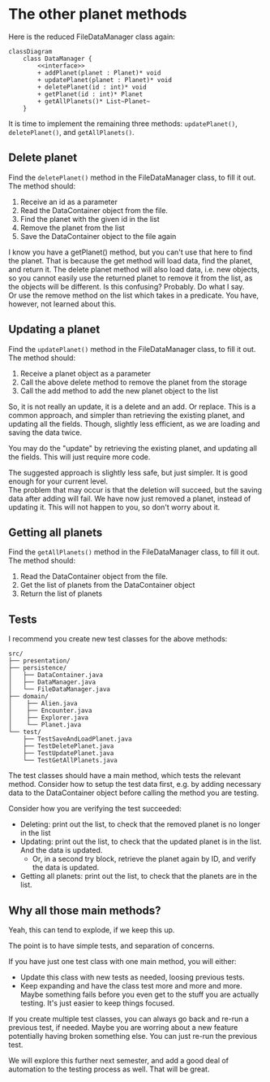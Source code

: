 # The other planet methods

Here is the reduced FileDataManager class again:

```mermaid
classDiagram
    class DataManager {
        <<interface>>
        + addPlanet(planet : Planet)* void
        + updatePlanet(planet : Planet)* void
        + deletePlanet(id : int)* void
        + getPlanet(id : int)* Planet
        + getAllPlanets()* List~Planet~
    }
```

It is time to implement the remaining three methods: `updatePlanet()`, `deletePlanet()`, and `getAllPlanets()`.

## Delete planet

Find the `deletePlanet()` method in the FileDataManager class, to fill it out. The method should:

1) Receive an id as a parameter
2) Read the DataContainer object from the file. 
3) Find the planet with the given id in the list
4) Remove the planet from the list
5) Save the DataContainer object to the file again

I know you have a getPlanet() method, but you can't use that here to find the planet. That is because the get method will load data, find the planet, and return it. The delete planet method will also load data, i.e. new objects, so you cannot easily use the returned planet to remove it from the list, as the objects will be different. Is this confusing? Probably. Do what I say.\
Or use the remove method on the list which takes in a predicate. You have, however, not learned about this.

## Updating a planet

Find the `updatePlanet()` method in the FileDataManager class, to fill it out. The method should:

1) Receive a planet object as a parameter
2) Call the above delete method to remove the planet from the storage 
3) Call the add method to add the new planet object to the list
    
So, it is not really an update, it is a delete and an add. Or replace. This is a common approach, and simpler than retrieving the existing planet, and updating all the fields. Though, slightly less efficient, as we are loading and saving the data twice.

You may do the "update" by retrieving the existing planet, and updating all the fields. This will just require more code. 

The suggested approach is slightly less safe, but just simpler. It is good enough for your current level.\
The problem that may occur is that the deletion will succeed, but the saving data after adding will fail. We have now just removed a planet, instead of updating it. This will not happen to you, so don't worry about it.

## Getting all planets

Find the `getAllPlanets()` method in the FileDataManager class, to fill it out. The method should:

1) Read the DataContainer object from the file. 
2) Get the list of planets from the DataContainer object
3) Return the list of planets

## Tests

I recommend you create new test classes for the above methods:

```
src/
├── presentation/
├── persistence/
│   ├── DataContainer.java
│   ├── DataManager.java
│   └── FileDataManager.java
├── domain/
│    ├── Alien.java
│    ├── Encounter.java
│    ├── Explorer.java
│    └── Planet.java
└── test/
    ├── TestSaveAndLoadPlanet.java
    ├── TestDeletePlanet.java
    ├── TestUpdatePlanet.java
    └── TestGetAllPlanets.java
```

The test classes should have a main method, which tests the relevant method. Consider how to setup the test data first, e.g. by adding necessary data to the DataContainer object before calling the method you are testing.

Consider how you are verifying the test succeeded:

- Deleting: print out the list, to check that the removed planet is no longer in the list
- Updating: print out the list, to check that the updated planet is in the list. And the data is updated.
  - Or, in a second try block, retrieve the planet again by ID, and verify the data is updated.
- Getting all planets: print out the list, to check that the planets are in the list.

## Why all those main methods?

Yeah, this can tend to explode, if we keep this up. 

The point is to have simple tests, and separation of concerns.

If you have just one test class with one main method, you will either:

- Update this class with new tests as needed, loosing previous tests.
- Keep expanding and have the class test more and more and more. Maybe something fails before you even get to the stuff you are actually testing. It's just easier to keep things focused.

If you create multiple test classes, you can always go back and re-run a previous test, if needed. Maybe you are worring about a new feature potentially having broken something else. You can just re-run the previous test.

We will explore this further next semester, and add a good deal of automation to the testing process as well. That will be great.